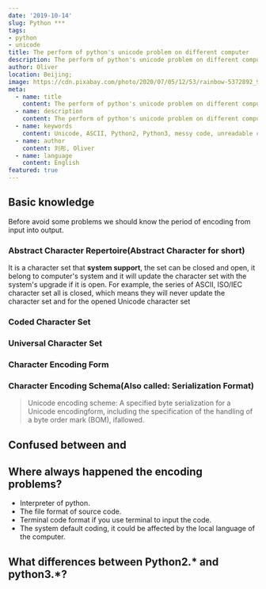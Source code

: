 ```yaml
---
date: '2019-10-14'
slug: Python ***
tags:
- python
- unicode
title: The perform of python's unicode problem on different computer
description: The perform of python's unicode problem on different computer
author: Oliver
location: Beijing;
image: https://cdn.pixabay.com/photo/2020/07/05/12/53/rainbow-5372892_960_720.jpg
meta:
  - name: title
    content: The perform of python's unicode problem on different computer
  - name: description
    content: The perform of python's unicode problem on different computer
  - name: keywords
    content: Unicode, ASCII, Python2, Python3, messy code, unreadable code.
  - name: author
    content: 刘彤, Oliver
  - name: language
    content: English
featured: true
---
```



## Basic knowledge
Before avoid some problems we should know the period of encoding from input into output.
### Abstract Character Repertoire(Abstract Character for short)
It is a character set that **system support**, the set can be closed and open, it belong to computer's system and it will update the character set with the system's upgrade if 
it is open. For example, the series of ASCII, ISO/IEC character set all is closed, which means they will never update the character set and for the opened Unicode character set 


### Coded Character Set
### Universal Character Set
### Character Encoding Form
### Character Encoding Schema(Also called: Serialization Format)
> Unicode encoding scheme: A specified byte serialization for a Unicode encodingform, including the specification of the handling of a byte order mark (BOM), ifallowed.

## Confused between <string> and <unicode>

## Where always happened the encoding problems?

- Interpreter of python.
- The file format of source code.
- Terminal code format if you use terminal to input the code.
- The system default coding, it could be affected by the local language of the computer.

## What differences between Python2.* and python3.*?